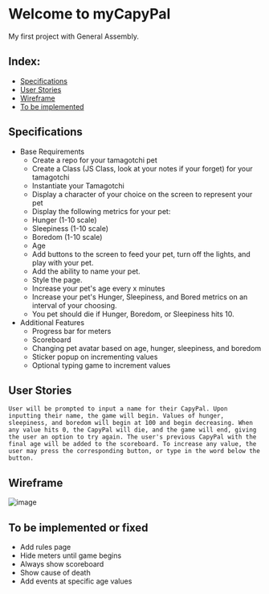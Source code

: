 # Welcome to myCapyPal
My first project with General Assembly.
## Index:

- [Specifications](#Specifications)
- [User Stories](#user-stories)
- [Wireframe](#wireframe)
- [To be implemented](#milestones)

## Specifications

- Base Requirements
    - Create a repo for your tamagotchi pet
    - Create a Class (JS Class, look at your notes if your forget) for your tamagotchi
    - Instantiate your Tamagotchi
    - Display a character of your choice on the screen to represent your pet
    - Display the following metrics for your pet:
    - Hunger (1-10 scale)
    - Sleepiness (1-10 scale)
    - Boredom (1-10 scale)
    - Age
    - Add buttons to the screen to feed your pet, turn off the lights, and play with your pet.
    - Add the ability to name your pet.
    - Style the page.
    - Increase your pet's age every x minutes
    - Increase your pet's Hunger, Sleepiness, and Bored metrics on an interval of your choosing.
    - You pet should die if Hunger, Boredom, or Sleepiness hits 10.
- Additional Features
    - Progress bar for meters
    - Scoreboard
    - Changing pet avatar based on age, hunger, sleepiness, and boredom
    - Sticker popup on incrementing values
    - Optional typing game to increment values

## User Stories
    User will be prompted to input a name for their CapyPal. Upon inputting their name, the game will begin. Values of hunger, sleepiness, and boredom will begin at 100 and begin decreasing. When any value hits 0, the CapyPal will die, and the game will end, giving the user an option to try again. The user's previous CapyPal with the final age will be added to the scoreboard. To increase any value, the user may press the corresponding button, or type in the word below the button.
## Wireframe
![image](https://github.com/cotsao/My-Capy-Pal/tree/gh-pages/images/wireframe.png)
## To be implemented or fixed
- Add rules page
- Hide meters until game begins
- Always show scoreboard
- Show cause of death
- Add events at specific age values
